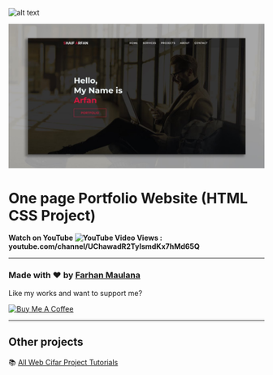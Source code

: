 ![alt text](https://github.com/farhanmaulana2727/portofolio/blob/main/hero-bg.png?raw=true)


![Watch Now](./Design.jpg)
# One page Portfolio Website (HTML CSS Project)
**Watch on YouTube ![YouTube Video Views](https://img.shields.io/youtube.com/channel/UChawadR2TyIsmdKx7hMd65Q?style=social) : youtube.com/channel/UChawadR2TyIsmdKx7hMd65Q**

---

### Made with ❤️ by [Farhan Maulana](https://www.instagram.com/kyadj_/)

Like my works and want to support me?

<a href="https://www.buymeacoffee.com/farhanmaulana" target="_blank"><img src="https://cdn.buymeacoffee.com/buttons/v2/default-blue.png" alt="Buy Me A Coffee" style="height: 45px !important;width: 162.75px !important;" ></a>

---

## Other projects

📚 [All Web Cifar Project Tutorials](https://github.com/ShaifArfan/wc-project-tutorials)
  


